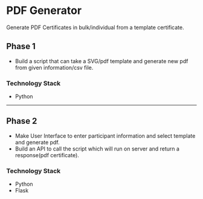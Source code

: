 # PDF Generator

Generate PDF Certificates in bulk/individual from a template certificate. 

## Phase 1 

- Build a script that can take a SVG/pdf template and generate new pdf from given information/csv file.

### Technology Stack

- Python

---
## Phase 2

- Make User Interface to enter participant information and select template and generate pdf.
- Build an API to call the script which will run on server and return a response(pdf certificate).

### Technology Stack 

- Python
- Flask

